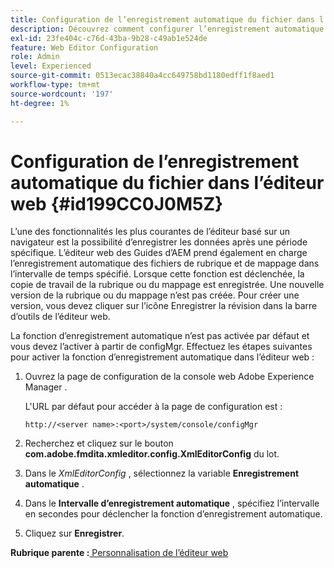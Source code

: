 ```yaml
---
title: Configuration de l’enregistrement automatique du fichier dans l’éditeur web
description: Découvrez comment configurer l’enregistrement automatique du fichier dans l’éditeur web
exl-id: 23fe404c-c76d-43ba-9b28-c49ab1e524de
feature: Web Editor Configuration
role: Admin
level: Experienced
source-git-commit: 0513ecac38840a4cc649758bd1180edff1f8aed1
workflow-type: tm+mt
source-wordcount: '197'
ht-degree: 1%

---
```


# Configuration de l’enregistrement automatique du fichier dans l’éditeur web {#id199CC0J0M5Z}

L’une des fonctionnalités les plus courantes de l’éditeur basé sur un navigateur est la possibilité d’enregistrer les données après une période spécifique. L’éditeur web des Guides d’AEM prend également en charge l’enregistrement automatique des fichiers de rubrique et de mappage dans l’intervalle de temps spécifié. Lorsque cette fonction est déclenchée, la copie de travail de la rubrique ou du mappage est enregistrée. Une nouvelle version de la rubrique ou du mappage n’est pas créée. Pour créer une version, vous devez cliquer sur l’icône Enregistrer la révision dans la barre d’outils de l’éditeur web.

La fonction d’enregistrement automatique n’est pas activée par défaut et vous devez l’activer à partir de configMgr. Effectuez les étapes suivantes pour activer la fonction d’enregistrement automatique dans l’éditeur web :

1. Ouvrez la page de configuration de la console web Adobe Experience Manager .

   L&#39;URL par défaut pour accéder à la page de configuration est :

   ```http
   http://<server name>:<port>/system/console/configMgr
   ```

1. Recherchez et cliquez sur le bouton **com.adobe.fmdita.xmleditor.config.XmlEditorConfig** du lot.

1. Dans le *XmlEditorConfig* , sélectionnez la variable **Enregistrement automatique** .

1. Dans le **Intervalle d’enregistrement automatique** , spécifiez l’intervalle en secondes pour déclencher la fonction d’enregistrement automatique.

1. Cliquez sur **Enregistrer**.


**Rubrique parente :**[ Personnalisation de l’éditeur web](conf-web-editor.md)
